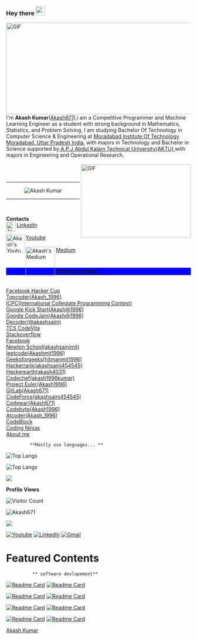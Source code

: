 
### Hey there <img src="https://media.giphy.com/media/hvRJCLFzcasrR4ia7z/giphy.gif" width="25px">

<img align="right" alt="GIF" src="https://www.nasa.gov/sites/default/files/thumbnails/image/nasa-logo.gifv?raw=true" width="600" height="250"/>




I'm **Akash Kumar**(<a href="https://github.com/Akash671/" target="_blank">Akash671</a>),i am a Competitive Programmer and Machine Learning Engineer as a student with strong background in Mathematics, Statistics, and Problem Solving. I am studying Bachelor Of Technology in Computer Science & Engineering at <a href="https://www.mitmoradabad.edu.in/" target="_blank"> Moradabad Institute Of Technology Moradabad, Uttar Pradesh India</a>, with majors in Technology and Bachelor in Science supported by<a href="https://aktu.ac.in/"> A.P.J Abdul Kalam Technical University(AKTU) </a>with majors in Engineering and Operational Research. <br> <br>
<img align="right" alt="GIF" src="https://cdn.dribbble.com/users/2344801/screenshots/4774578/alphatestersanimation2.gif?raw=true" width="300" height="200"/>
<br>
<br>



---

<div align="center">
<img src="https://github.com/Akash671/new/blob/master/amu.gif" alt="Akash Kumar">
</div>

---
<br>


**Contacts**
<br>
<img align="left" alt="Akash's LinkdeIN" width="26px" src="https://image.flaticon.com/icons/png/512/174/174857.png"/> <a href="https://www.linkedin.com/in/akash-kumar-52563018a/">LinkedIn</a>
<br>
<br>
<img align="left" alt="Akash's Youtube" width="50px" src="https://upload.wikimedia.org/wikipedia/commons/thumb/e/e1/Logo_of_YouTube_%282015-2017%29.svg/1200px-Logo_of_YouTube_%282015-2017%29.svg.png"/> <a href="https://youtu.be/DgjB3GTsdao">Youtube</a>
<br><br>
<img align="left" alt="Akash's Medium" width="80px" src="https://miro.medium.com/max/8976/1*Ra88BZ-CSTovFS2ZSURBgg.png"/> <a href="https://medium.com/@akashsaininasa">Medium</a>
<br>
<br>
<h3 style="background-color:blue;">Others profile...</h3>
<br>
<a href="https://www.facebook.com/codingcompetitions/hacker-cup/">Facebook Hacker Cup</a>
<br>
<a href="https://www.topcoder.com/">Topcoder(Akash_1996)</a>
<br>
<a href="https://icpc.global/private/profile/584919">ICPC(International Collegiate Programming Contest)</a>
<br>
<a href="https://codingcompetitions.withgoogle.com/kickstart/certificate/summary/000000000019ffc6">Google Kick Start(Akash@1996)</a>
<br>
<a href="https://codingcompetitions.withgoogle.com/codejam/certificate/summary/00000000001857b3">Google CodeJam(Akash@1996)</a>
<br>
<a href="https://code.dcoder.tech/profile/akashsaini">Decoder(@akashsaini)</a>
<br>
<a href="https://nextstep.tcs.com/campus/#/CT20203113369">TCS CodeVita</a>
<br>
<a href="https://stackoverflow.com/users/14312178/akash-kumar?tab=profile/">Stackoverflow</a>
<br>
<a href="https://www.facebook.com/profile.php?id=100034209998322">Facebook</a>
<br>
<a href="https://my.newtonschool.co/user/akashsainimit/">Newton School(akashsainimit)</a>
<br>
<a href="https://leetcode.com/Akashmit1996/">leetcode(Akashmit1996)</a>
<br>
<a href="https://auth.geeksforgeeks.org/user/hitmanmit1996/practice/">Geeksforgeeks(hitmanmit1996)</a>
<br>
<a href="https://www.hackerrank.com/akashsaini454545">Hackerrank(akashsaini454545)</a>
<br>
<a href="http://www.hackerearth.com/@akash4031">Hackerearth(akash4031)</a>
<br>
<a href="https://www.codechef.com/users/akash1996kumar">Codechef(akash1996kumar)</a>
<br>
<a href="https://projecteuler.net/profile/Akash1996.png">Project Euler(Akash1996)</a>
<br>
<a href="https://gitlab.com/Akash671">GitLab(Akash671)</a>
<br>
<a href="http://codeforces.com/profile/akashsaini454545">CodeForce(akashsaini454545)</a>
<br>
<a href="https://www.codewars.com/users/Akash671">Codewar(Akash671)</a>
<br>
<a href="https://www.coderbyte.com/profile/Akash1996">Codebyte(Akash1996)</a>
<br>
<a href="https://atcoder.jp/users/Akash_1996">Atcoder(Akash_1996)</a>
<br>
<a href="https://hack.codingblocks.com/app/users/259785">CodeBlock</a>
<br>
<a href="https://profile.codingninjas.com/6b366c45-0661-4bd6-912b-aa18e9d7783e?_ga=2.120932736.940989445.1619538278-171848948.1616765825">Coding Ninjas</a>
<br>
<a href="https://githubmemory.com/@Akash671">About me</a>





             **Mostly use languages... **
![Top Langs](https://github-readme-stats.vercel.app/api/top-langs/?username=Akash671&hide=scss&layout=compact&theme=tokyonight)

![Top Langs](https://github-readme-stats.vercel.app/api/top-langs/?username=Akash671)


</p>	
<p align="left"> <img src="https://github-readme-stats.vercel.app/api?username=Akash671&theme=tokyonight&show_icons=true&hide_border=true&count_private=true&include_all_commits=true" /> </p>
<!--
![Languages Stats](https://github-readme-stats.vercel.app/api/top-langs/?username=Akash671&theme=tokyonight)
-->


**Profile Views**

![Visitor Count](https://profile-counter.glitch.me/{Akash671}/count.svg)

<p align="left"> 
  <img src="https://komarev.com/ghpvc/?username=Akash671&label=PROFILE+VIEWS" alt="Akash671"/> 
</p>

<p align="left">	  
 <a href="https://Akash671.github.io/"><img src="https://hits.seeyoufarm.com/api/count/incr/badge.svg?url=https%3A%2F%2FAkash671.github.io&count_bg=%2379C83D&title_bg=%23555555&icon=&icon_color=%23E7E7E7&title=HOME+PAGE+VIEWS&edge_flat=false"/></a>
</p>	

[<img alt="Youtube" src="https://img.shields.io/badge/Youtube%20-%23FF0000.svg?&style=for-the-badge&logo=YouTube&logoColor=white"/>](https://youtu.be/DgjB3GTsdao) 
[<img alt="LinkedIn" src="https://img.shields.io/badge/linkedin%20-%230077B5.svg?&style=for-the-badge&logo=linkedin&logoColor=white"/>](https://www.linkedin.com/in/akash-kumar-52563018a/) 
[<img alt="Gmail" src="https://img.shields.io/badge/@hitmanmit1996@GMAİL.COM-D14836?style=for-the-badge&logo=gmail&logoColor=white" />](hitmanmit1996@gmail.com)


# Featured Contents
              ** software devlopement**
[![Readme Card](https://github-readme-stats.vercel.app/api/pin/?username=Akash671&repo=ML-Project&theme=tokyonight)](https://github.com/Akash671/ML-Project) [![Readme Card](https://github-readme-stats.vercel.app/api/pin/?username=Akash671&repo=Algorithms&theme=tokyonight)](https://github.com/Akash671/Algorithms)

[![Readme Card](https://github-readme-stats.vercel.app/api/pin/?username=Akash671&repo=KickStart&theme=tokyonight)](https://github.com/Akash671/KickStart) [![Readme Card](https://github-readme-stats.vercel.app/api/pin/?username=Akash671&repo=geeksforgeeks&theme=tokyonight)](https://github.com/Akash671/geeksforgeeks)

[![Readme Card](https://github-readme-stats.vercel.app/api/pin/?username=Akash671&repo=linux_script&theme=tokyonight)](https://github.com/Akash671/linux_script) [![Readme Card](https://github-readme-stats.vercel.app/api/pin/?username=Akash671&repo=Codechef&theme=tokyonight)](https://github.com/Akash671/Codechef)

[![Readme Card](https://github-readme-stats.vercel.app/api/pin/?username=Akash671&repo=AI&theme=tokyonight)](https://github.com/Akash671/AI)  [![Readme Card](https://github-readme-stats.vercel.app/api/pin/?username=Akash671&repo=C_C-&theme=tokyonight)](https://github.com/Akash671/C_C-)


<div class="badge-base LI-profile-badge" data-locale="en_US" data-size="medium" data-theme="light" data-type="HORIZONTAL" data-vanity="akash-kumar-52563018a" data-version="v1"><a class="badge-base__link LI-simple-link" href="https://in.linkedin.com/in/akash-kumar-52563018a?trk=profile-badge">Akash Kumar</a></div>
